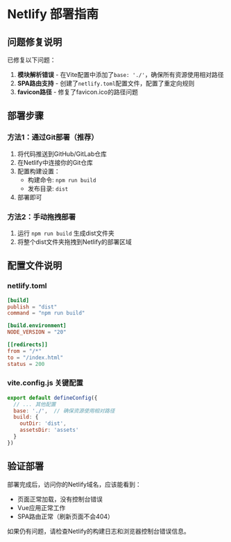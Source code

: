 # Netlify 部署指南

## 问题修复说明

已修复以下问题：
1. **模块解析错误** - 在Vite配置中添加了`base: './'`，确保所有资源使用相对路径
2. **SPA路由支持** - 创建了`netlify.toml`配置文件，配置了重定向规则
3. **favicon路径** - 修复了favicon.ico的路径问题

## 部署步骤

### 方法1：通过Git部署（推荐）
1. 将代码推送到GitHub/GitLab仓库
2. 在Netlify中连接你的Git仓库
3. 配置构建设置：
   - 构建命令: `npm run build`
   - 发布目录: `dist`
4. 部署即可

### 方法2：手动拖拽部署
1. 运行 `npm run build` 生成dist文件夹
2. 将整个dist文件夹拖拽到Netlify的部署区域

## 配置文件说明

### netlify.toml
```toml
[build]
publish = "dist"
command = "npm run build"

[build.environment]
NODE_VERSION = "20"

[[redirects]]
from = "/*"
to = "/index.html"
status = 200
```

### vite.config.js 关键配置
```javascript
export default defineConfig({
  // ... 其他配置
  base: './',  // 确保资源使用相对路径
  build: {
    outDir: 'dist',
    assetsDir: 'assets'
  }
})
```

## 验证部署

部署完成后，访问你的Netlify域名，应该能看到：
- 页面正常加载，没有控制台错误
- Vue应用正常工作
- SPA路由正常（刷新页面不会404）

如果仍有问题，请检查Netlify的构建日志和浏览器控制台错误信息。